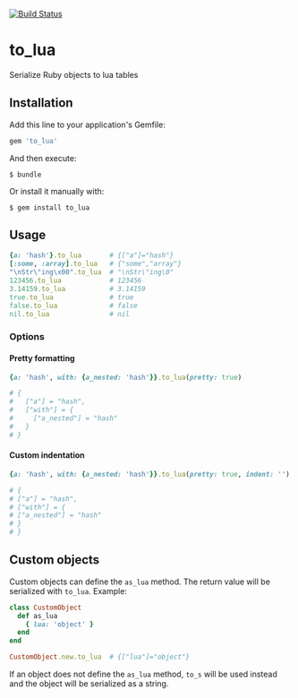 [![Build Status](https://travis-ci.org/mntnorv/to_lua.svg)](https://travis-ci.org/mntnorv/to_lua)

# to_lua
Serialize Ruby objects to lua tables

## Installation

Add this line to your application's Gemfile:

```ruby
gem 'to_lua'
```

And then execute:

    $ bundle

Or install it manually with:

    $ gem install to_lua

## Usage

```ruby
{a: 'hash'}.to_lua       # {["a"]="hash"}
[:some, :array].to_lua   # {"some","array"}
"\nStr\"ing\x00".to_lua  # "\nStr\"ing\0"
123456.to_lua            # 123456
3.14159.to_lua           # 3.14159
true.to_lua              # true
false.to_lua             # false
nil.to_lua               # nil
```

### Options
#### Pretty formatting

```ruby
{a: 'hash', with: {a_nested: 'hash'}}.to_lua(pretty: true)

# {
#   ["a"] = "hash",
#   ["with"] = {
#     ["a_nested"] = "hash"
#   }
# }

```

#### Custom indentation

```ruby
{a: 'hash', with: {a_nested: 'hash'}}.to_lua(pretty: true, indent: '')

# {
# ["a"] = "hash",
# ["with"] = {
# ["a_nested"] = "hash"
# }
# }
```

## Custom objects

Custom objects can define the `as_lua` method. The return value will be
serialized with `to_lua`. Example:

```ruby
class CustomObject
  def as_lua
    { lua: 'object' }
  end
end

CustomObject.new.to_lua  # {["lua"]="object"}
```

If an object does not define the `as_lua` method, `to_s` will be used instead
and the object will be serialized as a string.
